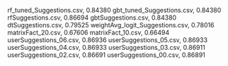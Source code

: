 rf_tuned_Suggestions.csv, 0.84380
gbt_tuned_Suggestions.csv, 0.84380
rfSuggestions.csv, 0.86694
gbtSuggestions.csv, 0.84380
dtSuggestions.csv, 0.79525
weightAvg_logit_Suggestions.csv, 0.78016
matrixFact_20.csv, 0.67606
matrixFact_10.csv, 0.66494
userSuggestions_06.csv, 0.86936
userSuggestions_05.csv, 0.86933
userSuggestions_04.csv, 0.86933
userSuggestions_03.csv, 0.86911
userSuggestions_02.csv, 0.86691
userSuggestions_00.csv, 0.86891